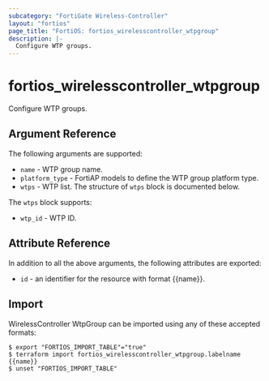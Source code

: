 ```yaml
---
subcategory: "FortiGate Wireless-Controller"
layout: "fortios"
page_title: "FortiOS: fortios_wirelesscontroller_wtpgroup"
description: |-
  Configure WTP groups.
---
```


# fortios_wirelesscontroller_wtpgroup
Configure WTP groups.

## Argument Reference

The following arguments are supported:

* `name` - WTP group name.
* `platform_type` - FortiAP models to define the WTP group platform type.
* `wtps` - WTP list. The structure of `wtps` block is documented below.

The `wtps` block supports:

* `wtp_id` - WTP ID.


## Attribute Reference

In addition to all the above arguments, the following attributes are exported:
* `id` - an identifier for the resource with format {{name}}.

## Import

WirelessController WtpGroup can be imported using any of these accepted formats:
```
$ export "FORTIOS_IMPORT_TABLE"="true"
$ terraform import fortios_wirelesscontroller_wtpgroup.labelname {{name}}
$ unset "FORTIOS_IMPORT_TABLE"
```
